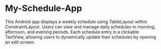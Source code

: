 # My-Schedule-App
This Android app displays a weekly schedule using TableLayout within ConstraintLayout. Users can view and manage daily schedules in morning, afternoon, and evening periods. Each schedule entry is a clickable TextView, allowing users to dynamically update their schedules by opening an edit screen.
